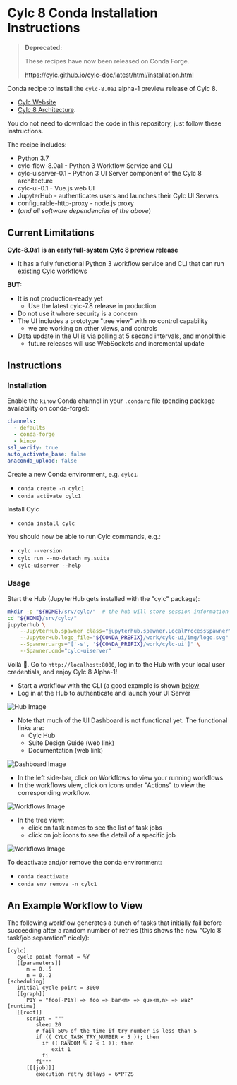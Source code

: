# Cylc 8 Conda Installation Instructions 

> **Deprecated:**
>
> These recipes have now been released on Conda Forge.
> 
> https://cylc.github.io/cylc-doc/latest/html/installation.html

Conda recipe to install the `cylc-8.0a1` alpha-1 preview release of Cylc 8.

- [Cylc Website](https://cylc.github.io)
- [Cylc 8
  Architecture](https://cylc.github.io/cylc-admin/cylc-8-architecture.html).

You do not need to download the code in this repository, just follow these
instructions.

The recipe includes:
- Python 3.7
- cylc-flow-8.0a1 - Python 3 Workflow Service and CLI
- cylc-uiserver-0.1 - Python 3 UI Server component of the Cylc 8 architecture
- cylc-ui-0.1 - Vue.js web UI
- JupyterHub - authenticates users and launches their Cylc UI Servers
- configurable-http-proxy - node.js proxy
- (*and all software dependencies of the above*)

## Current Limitations

**Cylc-8.0a1 is an early full-system Cylc 8 preview release**
- It has a fully functional Python 3 workflow service and CLI that can run
  existing Cylc workflows

**BUT:**
- It is not production-ready yet
  - Use the latest cylc-7.8 release in production
- Do not use it where security is a concern
- The UI includes a prototype "tree view" with no control capability
  - we are working on other views, and controls
- Data update in the UI is via polling at 5 second intervals, and monolithic
  - future releases will use WebSockets and incremental update

## Instructions

### Installation

Enable the `kinow` Conda channel in your `.condarc` file (pending package
availability on conda-forge):

```yaml
channels:
  - defaults
  - conda-forge
  - kinow
ssl_verify: true
auto_activate_base: false
anaconda_upload: false
```

Create a new Conda environment, e.g. `cylc1`.

- `conda create -n cylc1`
- `conda activate cylc1`

Install Cylc

- `conda install cylc`

You should now be able to run Cylc commands, e.g.:

- `cylc --version`
- `cylc run --no-detach my.suite`
- `cylc-uiserver --help`

### Usage

Start the Hub (JupyterHub gets installed with the "cylc" package):

```sh
mkdir -p "${HOME}/srv/cylc/"  # the hub will store session information here
cd "${HOME}/srv/cylc/"
jupyterhub \
    --JupyterHub.spawner_class="jupyterhub.spawner.LocalProcessSpawner" \
    --JupyterHub.logo_file="${CONDA_PREFIX}/work/cylc-ui/img/logo.svg" \
    --Spawner.args="['-s', '${CONDA_PREFIX}/work/cylc-ui']" \
    --Spawner.cmd="cylc-uiserver"
```

Voilà 🎉. Go to `http://localhost:8000`, log in to the Hub with your local user
credentials, and enjoy Cylc 8 Alpha-1!

- Start a workflow with the CLI (a good example is shown
  [below](#an-example-workflow-to-view)
- Log in at the Hub to authenticate and launch your UI Server

![Hub Image](img/hub.png)

- Note that much of the UI Dashboard is not functional yet.
  The functional links are:
  - Cylc Hub
  - Suite Design Guide (web link)
  - Documentation (web link)

![Dashboard Image](img/dash.png)

- In the left side-bar, click on Workflows to view your running workflows
- In the workflows view, click on icons under "Actions" to view the
  corresponding workflow. 

![Workflows Image](img/workflows.png)

- In the tree view:
  - click on task names to see the list of task jobs
  - click on job icons to see the detail of a specific job

![Workflows Image](img/treeview.png)

To deactivate and/or remove the conda environment:

- `conda deactivate`
- `conda env remove -n cylc1`

## An Example Workflow to View

The following workflow generates a bunch of tasks that initially fail before
succeeding after a random number of retries (this shows the new "Cylc 8
task/job separation" nicely):

```
[cylc]
   cycle point format = %Y
   [[parameters]]
      m = 0..5
      n = 0..2
[scheduling]
   initial cycle point = 3000
   [[graph]]
      P1Y = "foo[-P1Y] => foo => bar<m> => qux<m,n> => waz"
[runtime]
   [[root]]
      script = """
         sleep 20
         # fail 50% of the time if try number is less than 5
         if (( CYLC_TASK_TRY_NUMBER < 5 )); then
           if (( RANDOM % 2 < 1 )); then
              exit 1
           fi
         fi"""
      [[[job]]]
         execution retry delays = 6*PT2S
```
